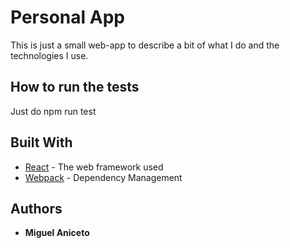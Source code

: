 ﻿# Personal App

This is just a small web-app to describe a bit of what I do and the technologies I use.

## How to run the tests

Just do npm run test

## Built With

* [React](https://reactjs.org/) - The web framework used
* [Webpack](https://webpack.js.org/) - Dependency Management

## Authors

* **Miguel Aniceto**